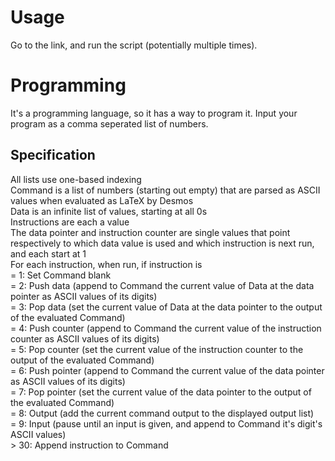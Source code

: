 # Usage
Go to the link, and run the script (potentially multiple times).
# Programming
It's a programming language, so it has a way to program it. Input your program as a comma seperated list of numbers.
## Specification
All lists use one-based indexing  
Command is a list of numbers (starting out empty) that are parsed as ASCII values when evaluated as LaTeX by Desmos  
Data is an infinite list of values, starting at all 0s  
Instructions are each a value  
The data pointer and instruction counter are single values that point respectively to which data value is used and which instruction is next run, and each start at 1  
For each instruction, when run, if instruction is  
= 1: Set Command blank  
= 2: Push data (append to Command the current value of Data at the data pointer as ASCII values of its digits)  
= 3: Pop data (set the current value of Data at the data pointer to the output of the evaluated Command)  
= 4: Push counter (append to Command the current value of the instruction counter as ASCII values of its digits)  
= 5: Pop counter (set the current value of the instruction counter to the output of the evaluated Command)  
= 6: Push pointer (append to Command the current value of the data pointer as ASCII values of its digits)  
= 7: Pop pointer (set the current value of the data pointer to the output of the evaluated Command)  
= 8: Output (add the current command output to the displayed output list)  
= 9: Input (pause until an input is given, and append to Command it's digit's ASCII values)  
\> 30: Append instruction to Command  
